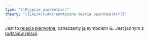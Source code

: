 ```yaml
---
type: "[[Pojęcie pierwotne]]"
theory: "[[LAI/ATP/Aksjomatyczna teoria poznania|ATP]]"
---
```

Jest to [relacja pierwotna](Relacje%20pierwotne.md), oznaczamy ją symbolem $\in$.
Jest jednym z [rodzajów relacji](Rodzaj%20relacji.md).
